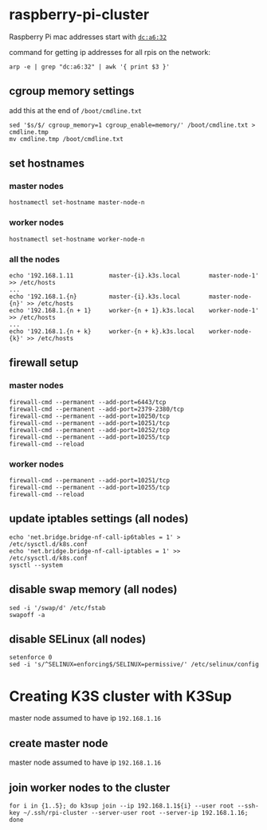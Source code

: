 # raspberry-pi-cluster

Raspberry Pi mac addresses start with [`dc:a6:32`](https://maclookup.app/macaddress/DCA632)

command for getting ip addresses for all rpis on the network:
```
arp -e | grep "dc:a6:32" | awk '{ print $3 }'
```


## cgroup memory settings
add this at the end of `/boot/cmdline.txt`

```
sed '$s/$/ cgroup_memory=1 cgroup_enable=memory/' /boot/cmdline.txt > cmdline.tmp
mv cmdline.tmp /boot/cmdline.txt
```

## set hostnames

### master nodes
```
hostnamectl set-hostname master-node-n
```

### worker nodes
```
hostnamectl set-hostname worker-node-n
```

### all the nodes
```
echo '192.168.1.11   		master-{i}.k3s.local		master-node-1'	 >> /etc/hosts
...
echo '192.168.1.{n} 		master-{i}.k3s.local 		master-node-{n}' >> /etc/hosts
echo '192.168.1.{n + 1} 	worker-{n + 1}.k3s.local 	worker-node-1' 	 >> /etc/hosts
...
echo '192.168.1.{n + k}		worker-{n + k}.k3s.local	worker-node-{k}' >> /etc/hosts
```

## firewall setup

### master nodes
```
firewall-cmd --permanent --add-port=6443/tcp
firewall-cmd --permanent --add-port=2379-2380/tcp
firewall-cmd --permanent --add-port=10250/tcp
firewall-cmd --permanent --add-port=10251/tcp
firewall-cmd --permanent --add-port=10252/tcp
firewall-cmd --permanent --add-port=10255/tcp
firewall-cmd --reload
```

### worker nodes
```
firewall-cmd --permanent --add-port=10251/tcp
firewall-cmd --permanent --add-port=10255/tcp
firewall-cmd --reload
```

## update iptables settings (all nodes)
```
echo 'net.bridge.bridge-nf-call-ip6tables = 1' > /etc/sysctl.d/k8s.conf
echo 'net.bridge.bridge-nf-call-iptables = 1' >> /etc/sysctl.d/k8s.conf
sysctl --system
```

## disable swap memory (all nodes)
```
sed -i '/swap/d' /etc/fstab
swapoff -a
```

## disable SELinux (all nodes)
```
setenforce 0
sed -i 's/^SELINUX=enforcing$/SELINUX=permissive/' /etc/selinux/config
```

# Creating K3S cluster with K3Sup

master node assumed to have ip `192.168.1.16`

## create master node
master node assumed to have ip `192.168.1.16`

## join worker nodes to the cluster
```
for i in {1..5}; do k3sup join --ip 192.168.1.1${i} --user root --ssh-key ~/.ssh/rpi-cluster --server-user root --server-ip 192.168.1.16; done
```

